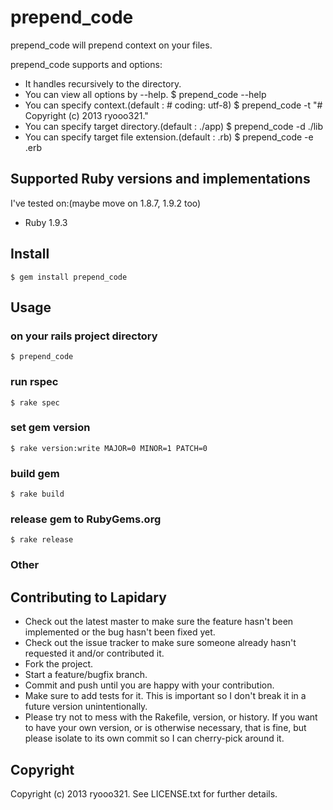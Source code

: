 # prepend_code

prepend_code will prepend context on your files.

prepend_code supports and options:

* It handles recursively to the directory.
* You can view all options by --help.
    $ prepend_code --help
* You can specify context.(default : # coding: utf-8)
    $ prepend_code -t "# Copyright (c) 2013 ryooo321."
* You can specify target directory.(default : ./app)
    $ prepend_code -d ./lib
* You can specify target file extension.(default : .rb)
    $ prepend_code -e .erb

## Supported Ruby versions and implementations
I've tested on:(maybe move on 1.8.7, 1.9.2 too)

* Ruby 1.9.3

## Install

    $ gem install prepend_code

## Usage

### on your rails project directory
    $ prepend_code

### run rspec
    $ rake spec

### set gem version
    $ rake version:write MAJOR=0 MINOR=1 PATCH=0

### build gem
    $ rake build

### release gem to RubyGems.org
    $ rake release

### Other

## Contributing to Lapidary
 
* Check out the latest master to make sure the feature hasn't been implemented or the bug hasn't been fixed yet.
* Check out the issue tracker to make sure someone already hasn't requested it and/or contributed it.
* Fork the project.
* Start a feature/bugfix branch.
* Commit and push until you are happy with your contribution.
* Make sure to add tests for it. This is important so I don't break it in a future version unintentionally.
* Please try not to mess with the Rakefile, version, or history. If you want to have your own version, or is otherwise necessary, that is fine, but please isolate to its own commit so I can cherry-pick around it.

## Copyright

Copyright (c) 2013 ryooo321. See LICENSE.txt for further details.
